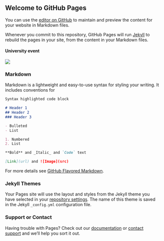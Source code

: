 ## Welcome to GitHub Pages

You can use the [editor on GitHub](https://github.com/Roman6917/Roman6917.github.io/edit/master/index.md) to maintain and preview the content for your website in Markdown files.

Whenever you commit to this repository, GitHub Pages will run [Jekyll](https://jekyllrb.com/) to rebuild the pages in your site, from the content in your Markdown files.

<h4>University event</h4>
<a target="_blank" href="https://calendar.google.com/event?action=TEMPLATE&amp;tmeid=MzE3ZzVsaDY0OTNmMzU5aWpqMW8zZDVkczAga29yZHVrcm9tYW5AbQ&amp;tmsrc=kordukroman%40gmail.com"><img border="0" src="https://www.google.com/calendar/images/ext/gc_button1_uk.gif"></a>

### Markdown

Markdown is a lightweight and easy-to-use syntax for styling your writing. It includes conventions for

```markdown
Syntax highlighted code block

# Header 1
## Header 2
### Header 3

- Bulleted
- List

1. Numbered
2. List

**Bold** and _Italic_ and `Code` text

[Link](url) and ![Image](src)
```

For more details see [GitHub Flavored Markdown](https://guides.github.com/features/mastering-markdown/).

### Jekyll Themes

Your Pages site will use the layout and styles from the Jekyll theme you have selected in your [repository settings](https://github.com/Roman6917/Roman6917.github.io/settings). The name of this theme is saved in the Jekyll `_config.yml` configuration file.

### Support or Contact

Having trouble with Pages? Check out our [documentation](https://help.github.com/categories/github-pages-basics/) or [contact support](https://github.com/contact) and we’ll help you sort it out.
